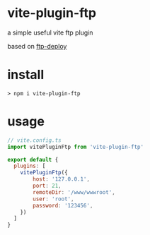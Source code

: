 # vite-plugin-ftp
a simple useful vite ftp plugin

based on [ftp-deploy](https://github.com/simonh1000/ftp-deploy)

# install
```
> npm i vite-plugin-ftp
```

# usage

```js
// vite.config.ts
import vitePluginFtp from 'vite-plugin-ftp'

export default {
  plugins: [
    vitePluginFtp({
        host: '127.0.0.1',
        port: 21,
        remoteDir: '/www/wwwroot',
        user: 'root',
        password: '123456',
    })
  ]
}
```